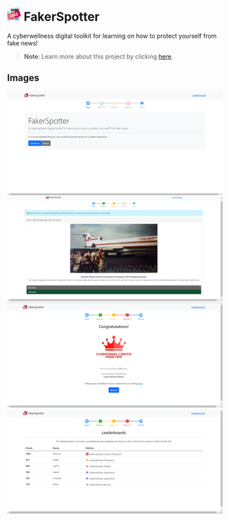 # <img src=".github/icon.png" width="32"/> FakerSpotter

A cyberwellness digital toolkit for learning on how to protect yourself from fake news!

> **Note**: Learn more about this project by clicking [here](https://dentolos19.github.io/FakerSpotter/about).

## Images

![](.github/images/0.png)
![](.github/images/1.png)
![](.github/images/2.png)
![](.github/images/3.png)